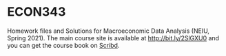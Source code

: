 # ECON343
Homework files and Solutions for Macroeconomic Data Analysis (NEIU, Spring 2021). The main course site is available at http://bit.ly/2SlGXU0 and you can get the course book on [Scribd](https://www.scribd.com/document/459205554/Macroeconomic-Data-Analysis-Revised-2020). 

